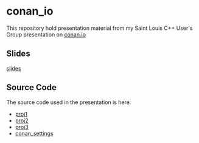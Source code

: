 # conan_io

This repository hold presentation material from my Saint Louis C++ User's Group presentation on [conan.io](https://conan.io)

## Slides

[slides](https://github.com/presentations-paxos/conan_io/blob/master/slides.pdf)

## Source Code

The source code used in the presentation is here:

- [proj1](https://github.com/presentations-paxos/conan_io_proj1)
- [proj2](https://github.com/presentations-paxos/conan_io_proj2)
- [proj3](https://github.com/presentations-paxos/conan_io_proj3)
- [conan_settings](https://github.com/paxos1977/conan_settings)
